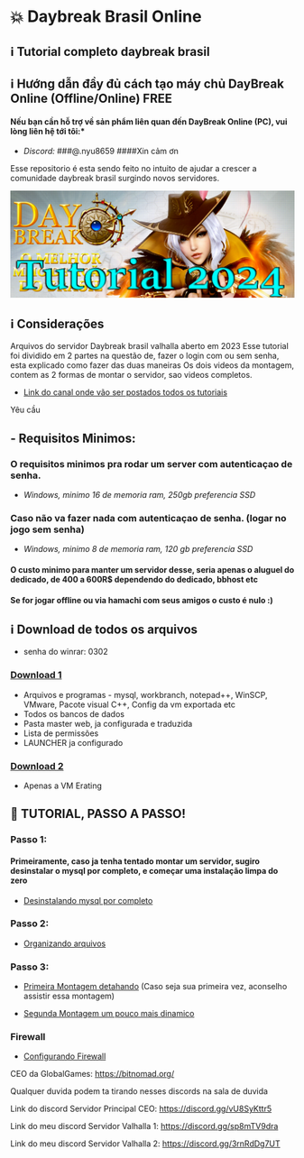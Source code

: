# 💥 Daybreak Brasil Online
## ℹ️ Tutorial completo daybreak brasil
## ℹ️ Hướng dẫn đầy đủ cách tạo máy chủ DayBreak Online (Offline/Online) FREE
#### Nếu bạn cần hỗ trợ về sản phẩm liên quan đến DayBreak Online (PC), vui lòng liên hệ tới tôi:*
- *Discord:*  ###@.nyu8659 
####Xin cảm ơn

Esse repositorio é esta sendo feito no intuito de ajudar a crescer a comunidade daybreak brasil surgindo novos servidores.

![image](https://github.com/Ronisilvadev/Daybreak-Montando-Servidor/blob/main/264192194-c67e4032-a153-419c-9692-4dfb16855ed0.png)

## ℹ️ Considerações
Arquivos do servidor Daybreak brasil valhalla aberto em 2023
Esse tutorial foi dividido em 2 partes na questão de, fazer o login com ou sem senha, esta explicado como fazer das duas maneiras
Os dois videos da montagem, contem as 2 formas de montar o servidor, sao videos completos.

- [Link do canal onde vão ser postados todos os tutoriais](https://www.youtube.com/@DaybreakBrasilOnlineTutorial)

Yêu cầu

## - Requisitos Minimos:

### O requisitos minimos pra rodar um server com autenticaçao de senha.

- *Windows,  minimo 16 de memoria ram, 250gb preferencia SSD*

### Caso não va fazer nada com autenticaçao de senha. (logar no jogo sem senha)

- *Windows,  minimo 8 de memoria ram, 120 gb preferencia SSD*

#### O custo minimo para manter um servidor desse, seria apenas o aluguel do dedicado, de 400 a 600R$ dependendo do dedicado, bbhost etc
#### Se for jogar offline ou via hamachi com seus amigos o custo é nulo :)

## ℹ️ Download de todos os arquivos 

  - senha do winrar: 0302

### [Download 1](https://www.mediafire.com/file/5ukibcvktsn7y76/daybreak_brasil_servidor_parte_2.rar/file) 

 - Arquivos e programas - mysql, workbranch, notepad++, WinSCP, VMware, Pacote visual C++, Config da vm exportada etc 
 - Todos os bancos de dados
 - Pasta master web, ja configurada e traduzida
 - Lista de permissões 
 - LAUNCHER ja configurado 

### [Download 2](https://www.mediafire.com/file/6lypobmvk3osybd/daybreak_brasil_servidor_parte_1.rar/file) 
- Apenas a VM Erating


## 📝 TUTORIAL, PASSO A PASSO!

### Passo 1:

#### Primeiramente, caso ja tenha tentado montar um servidor, sugiro desinstalar o mysql por completo, e começar uma instalação limpa do zero

- [Desinstalando mysql por completo](https://www.youtube.com/watch?v=JRktM3Qc37g&t=90s)

### Passo 2:

- [Organizando arquivos](https://youtu.be/3p8T25Tkrqw)

### Passo 3:

- [Primeira Montagem detahando](https://youtu.be/Ug1bAVg5Iv8) (Caso seja sua primeira vez, aconselho assistir essa montagem)

- [Segunda Montagem um pouco mais dinamico](https://youtu.be/-M86TzehUuo)

### Firewall

- [Configurando Firewall](https://youtu.be/cb3i_DPfrmQ)

CEO da GlobalGames:
https://bitnomad.org/


Qualquer duvida podem ta tirando nesses discords na sala de duvida

Link do discord Servidor Principal CEO: https://discord.gg/vU8SyKttr5

Link do meu discord Servidor Valhalla 1: https://discord.gg/sp8mTV9dra

Link do meu discord Servidor Valhalla 2: https://discord.gg/3rnRdDg7UT




